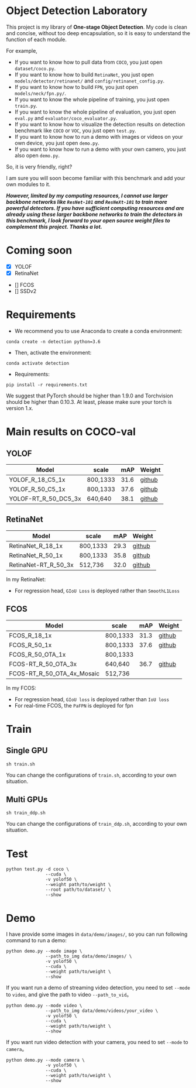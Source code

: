 # Object Detection Laboratory
This project is my library of **One-stage Object Detection**.
My code is clean and concise, without too deep encapsulation, 
so it is easy to understand the function of each module.

For example, 

- If you want to know how to pull data from `COCO`, you just open `dataset/coco.py`.
- If you want to know how to build `RetinaNet`, you just open `models/detector/retinanet/` and `config/retinanet_config.py`.
- If you want to know how to build `FPN`, you just open `models/neck/fpn.py/`.
- If you want to know the whole pipeline of training, you just open `train.py`.
- If you want to know the whole pipeline of evaluation, you just open `eval.py` and `evaluator/coco_evaluator.py`.
- If you want to know how to visualize the detection results on detection benchmark like `COCO` or `VOC`, you just open `test.py`.
- If you want to know how to run a demo with images or videos on your own device, you just open `demo.py`.
- If you want to know how to run a demo with your own camero, you just also open `demo.py`.

So, it is very friendly, right?

I am sure you will soon become familiar with this benchmark and add your own modules to it.

***However, limited by my computing resources, I cannot use larger backbone networks like `ResNet-101` 
and `ResNeXt-101` to train more powerful detectors. If you have sufficient computing resources and are already using these larger backbone 
networks to train the detectors in this benchmark, I look forward to your open source 
weight files to complement this project. Thanks a lot.***

# Coming soon
- [x] YOLOF
- [x] RetinaNet
- [] FCOS
- [] SSDv2


# Requirements
- We recommend you to use Anaconda to create a conda environment:
```Shell
conda create -n detection python=3.6
```

- Then, activate the environment:
```Shell
conda activate detection
```

- Requirements:
```Shell
pip install -r requirements.txt 
```

We suggest that PyTorch should be higher than 1.9.0 and Torchvision should be higher than 0.10.3. 
At least, please make sure your torch is version 1.x.

# Main results on COCO-val
## YOLOF

| Model                          |  scale     |   mAP   | Weight|
|--------------------------------|------------|---------|-------|
| YOLOF_R_18_C5_1x               |  800,1333  |   31.6  | [github](https://github.com/yjh0410/DetLAB/releases/download/object-detection-benchmark-weight/yolof_r18_C5_1x_31.6.pth) |
| YOLOF_R_50_C5_1x               |  800,1333  |   37.6  | [github](https://github.com/yjh0410/DetLAB/releases/download/object-detection-benchmark-weight/yolof_r50_C5_1x_37.6.pth) |
| YOLOF-RT_R_50_DC5_3x           |  640,640   |   38.1  | [github](https://github.com/yjh0410/DetLAB/releases/download/object-detection-benchmark-weight/yolof-rt_r50_DC5_1x_38.1.pth) |

## RetinaNet
| Model                          |  scale     |   mAP   | Weight|
|--------------------------------|------------|---------|-------|
| RetinaNet_R_18_1x              |  800,1333  |   29.3  | [github](https://github.com/yjh0410/DetLAB/releases/download/object-detection-benchmark-weight/retinanet_r18_1x_29.3.pth) |
| RetinaNet_R_50_1x              |  800,1333  |   35.8  | [github](https://github.com/yjh0410/DetLAB/releases/download/object-detection-benchmark-weight/retinanet_r50_1x_35.8.pth) |
| RetinaNet-RT_R_50_3x           |  512,736   |   32.0  | [github](https://github.com/yjh0410/DetLAB/releases/download/object-detection-benchmark-weight/retinanet-rt_r50_3x_32.0.pth) |

In my RetinaNet:
- For regression head, `GIoU Loss` is deployed rather than `SmoothL1Loss`

## FCOS
| Model                          |  scale     |   mAP   | Weight|
|--------------------------------|------------|---------|-------|
| FCOS_R_18_1x                   |  800,1333  |  31.3   | [github](https://github.com/yjh0410/DetLAB/releases/download/object-detection-benchmark-weight/fcos_r18_1x_31.3.pth) |
| FCOS_R_50_1x                   |  800,1333  |  37.6   | [github](https://github.com/yjh0410/DetLAB/releases/download/object-detection-benchmark-weight/fcos_r50_1x_37.6.pth) |
| FCOS_R_50_OTA_1x               |  800,1333  |         |       |
| FCOS-RT_R_50_OTA_3x            |  640,640   |  36.7   | [github](https://github.com/yjh0410/DetLAB/releases/download/object-detection-benchmark-weight/fcos-rt-ota_r50_3x_36.7.pth) |
| FCOS-RT_R_50_OTA_4x_Mosaic     |  512,736   |     |  |

In my FCOS:
- For regression head, `GIoU loss` is deployed rather than `IoU loss`
- For real-time FCOS, the `PaFPN` is deployed for fpn

# Train
## Single GPU
```Shell
sh train.sh
```

You can change the configurations of `train.sh`, according to your own situation.

## Multi GPUs
```Shell
sh train_ddp.sh
```

You can change the configurations of `train_ddp.sh`, according to your own situation.

# Test
```Shell
python test.py -d coco \
               --cuda \
               -v yolof50 \
               --weight path/to/weight \
               --root path/to/dataset/ \
               --show
```

# Demo
I have provide some images in `data/demo/images/`, so you can run following command to run a demo:

```Shell
python demo.py --mode image \
               --path_to_img data/demo/images/ \
               -v yolof50 \
               --cuda \
               --weight path/to/weight \
               --show
```

If you want run a demo of streaming video detection, you need to set `--mode` to `video`, and give the path to video `--path_to_vid`。

```Shell
python demo.py --mode video \
               --path_to_img data/demo/videos/your_video \
               -v yolof50 \
               --cuda \
               --weight path/to/weight \
               --show
```

If you want run video detection with your camera, you need to set `--mode` to `camera`。

```Shell
python demo.py --mode camera \
               -v yolof50 \
               --cuda \
               --weight path/to/weight \
               --show
```
